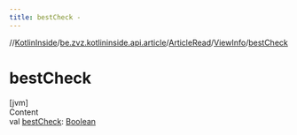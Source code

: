 ```yaml
---
title: bestCheck -
---
```

//[KotlinInside](../../../index.md)/[be.zvz.kotlininside.api.article](../../index.md)/[ArticleRead](../index.md)/[ViewInfo](index.md)/[bestCheck](best-check.md)



# bestCheck  
[jvm]  
Content  
val [bestCheck](best-check.md): [Boolean](https://kotlinlang.org/api/latest/jvm/stdlib/kotlin/-boolean/index.html)  



